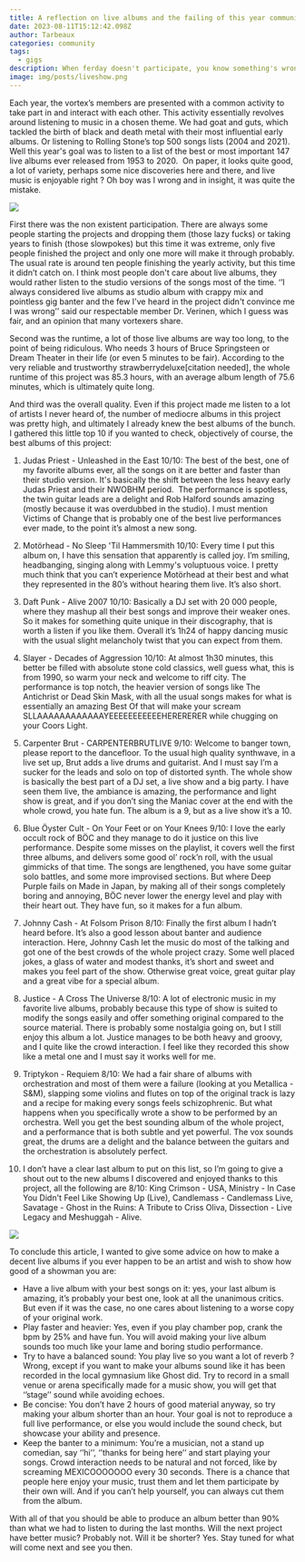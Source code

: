 ```yaml
---
title: A reflection on live albums and the failing of this year community project
date: 2023-08-11T15:12:42.098Z
author: Tarbeaux
categories: community
tags:
  - gigs
description: When ferday doesn't participate, you know something's wrong
image: img/posts/liveshow.png
---
```

<!--StartFragment-->

Each year, the vortex’s members are presented with a common activity to take part in and interact with each other. This activity essentially revolves around listening to music in a chosen theme. We had goat and guts, which tackled the birth of black and death metal with their most influential early albums. Or listening to Rolling Stone’s top 500 songs lists (2004 and 2021). Well this year's goal was to listen to a list of the best or most important 147 live albums ever released from 1953 to 2020.  On paper, it looks quite good, a lot of variety, perhaps some nice discoveries here and there, and live music is enjoyable right ? Oh boy was I wrong and in insight, it was quite the mistake. 

![](https://lh6.googleusercontent.com/uzJDyR3qkQzkipZchtQTcvoOIcR52dAlfN0mizCLH9xatgS0wCqBI6UZsMZ0YvgO4Uwbem7WBlaHbSth60W8ePO6cYEH-3LisOBoo95_Nhhe_P1-qvqIo6fSmCGtVfP8T0yM4m63O9WOrmuOrmVMVnw)

First there was the non existent participation. There are always some people starting the projects and dropping them (those lazy fucks) or taking years to finish (those slowpokes) but this time it was extreme, only five people finished the project and only one more will make it through probably. The usual rate is around ten people finishing the yearly activity, but this time it didn’t catch on. I think most people don't care about live albums, they would rather listen to the studio versions of the songs most of the time. ‘’I always considered live albums as studio album with crappy mix and pointless gig banter and the few I've heard in the project didn't convince me I was wrong’’ said our respectable member Dr. Verinen, which I guess was fair, and an opinion that many vortexers share. 

Second was the runtime, a lot of those live albums are way too long, to the point of being ridiculous. Who needs 3 hours of Bruce Springsteen or Dream Theater in their life (or even 5 minutes to be fair). According to the very reliable and trustworthy strawberrydeluxe\[citation needed], the whole runtime of this project was 85.3 hours, with an average album length of 75.6 minutes, which is ultimately quite long. 

And third was the overall quality. Even if this project made me listen to a lot of artists I never heard of, the number of mediocre albums in this project was pretty high, and ultimately I already knew the best albums of the bunch. I gathered this little top 10 if you wanted to check, objectively of course, the best albums of this project:

<!--StartFragment-->

1. Judas Priest - Unleashed in the East 10/10: The best of the best, one of my favorite albums ever, all the songs on it are better and faster than their studio version. It's basically the shift between the less heavy early Judas Priest and their NWOBHM period.  The performance is spotless, the twin guitar leads are a delight and Rob Halford sounds amazing (mostly because it was overdubbed in the studio). I must mention Victims of Change that is probably one of the best live performances ever made, to the point it’s almost a new song. 


2. Motörhead - No Sleep 'Til Hammersmith 10/10: Every time I put this album on, I have this sensation that apparently is called joy. I’m smiling, headbanging, singing along with Lemmy's voluptuous voice. I pretty much think that you can’t experience Motörhead at their best and what they represented in the 80’s without hearing them live. It’s also short. 


3. Daft Punk - Alive 2007 10/10: Basically a DJ set with 20 000 people, where they mashup all their best songs and improve their weaker ones. So it makes for something quite unique in their discography, that is worth a listen if you like them. Overall it’s 1h24 of happy dancing music with the usual slight melancholy twist that you can expect from them.


4. Slayer - Decades of Aggression 10/10: At almost 1h30 minutes, this better be filled with absolute stone cold classics, well guess what, this is from 1990, so warm your neck and welcome to riff city. The performance is top notch, the heavier version of songs like The Antichrist or Dead Skin Mask, with all the usual songs makes for what is essentially an amazing Best Of that will make your scream SLLAAAAAAAAAAAAYEEEEEEEEEEEHERERERER while chugging on your Coors Light.


5. Carpenter Brut - CARPENTERBRUTLIVE 9/10: Welcome to banger town, please report to the dancefloor. To the usual high quality synthwave, in a live set up, Brut adds a live drums and guitarist. And I must say I’m a sucker for the leads and solo on top of distorted synth. The whole show is basically the best part of a DJ set, a live show and a big party. I have seen them live, the ambiance is amazing, the performance and light show is great, and if you don’t sing the Maniac cover at the end with the whole crowd, you hate fun. The album is a 9, but as a live show it’s a 10.


6. Blue Öyster Cult - On Your Feet or on Your Knees 9/10: I love the early occult rock of BÖC and they manage to do it justice on this live performance. Despite some misses on the playlist, it covers well the first three albums, and delivers some good ol’ rock’n roll, with the usual gimmicks of that time. The songs are lengthened, you have some guitar solo battles, and some more improvised sections. But where Deep Purple fails on Made in Japan, by making all of their songs completely boring and annoying, BÖC never lower the energy level and play with their heart out. They have fun, so it makes for a fun album. 


7. Johnny Cash - At Folsom Prison 8/10: Finally the first album I hadn’t heard before. It’s also a good lesson about banter and audience interaction. Here, Johnny Cash let the music do most of the talking and got one of the best crowds of the whole project crazy. Some well placed jokes, a glass of water and modest thanks, it’s short and sweet and makes you feel part of the show. Otherwise great voice, great guitar play and a great vibe for a special album. 


8. Justice - A Cross The Universe 8/10: A lot of electronic music in my favorite live albums, probably because this type of show is suited to modify the songs easily and offer something original compared to the source material. There is probably some nostalgia going on, but I still enjoy this album a lot. Justice manages to be both heavy and groovy, and I quite like the crowd interaction. I feel like they recorded this show like a metal one and I must say it works well for me. 


9. Triptykon - Requiem 8/10: We had a fair share of albums with orchestration and most of them were a failure (looking at you Metallica - S&M), slapping some violins and flutes on top of the original track is lazy and a recipe for making every songs feels schizophrenic. But what happens when you specifically wrote a show to be performed by an orchestra. Well you get the best sounding album of the whole project, and a performance that is both subtle and yet powerful. The vox sounds great, the drums are a delight and the balance between the guitars and the orchestration is absolutely perfect. 


10. I don’t have a clear last album to put on this list, so I’m going to give a shout out to the new albums I discovered and enjoyed thanks to this project, all the following are 8/10: King Crimson - USA, Ministry - In Case You Didn't Feel Like Showing Up (Live), Candlemass - Candlemass Live, Savatage - Ghost in the Ruins: A Tribute to Criss Oliva, Dissection - Live Legacy and Meshuggah - Alive.



<!--EndFragment-->

![](https://lh6.googleusercontent.com/bpzITfDQjGMJVo4rKvduKWylyvTb6PloKnHQw1vELj7XQjLV40SRRQF8v4H1X65AqTy1Y4zp8eySv_VVQjrdGfv_7nGh-A0I_FW9OL3REeFgWHl96E5tF6gV3RghtjuL34zEXLGLlbR9ZXvMsKU4-Sg)

To conclude this article, I wanted to give some advice on how to make a decent live albums if you ever happen to be an artist and wish to show how good of a showman you are:

* Have a live album with your best songs on it: yes, your last album is amazing, it’s probably your best one, look at all the unanimous critics. But even if it was the case, no one cares about listening to a worse copy of your original work.
* Play faster and heavier: Yes, even if you play chamber pop, crank the bpm by 25% and have fun. You will avoid making your live album sounds too much like your lame and boring studio performance. 
* Try to have a balanced sound: You play live so you want a lot of reverb ? Wrong, except if you want to make your albums sound like it has been recorded in the local gymnasium like Ghost did. Try to record in a small venue or arena specifically made for a music show, you will get that ‘’stage’’ sound while avoiding echoes. 
* Be concise: You don’t have 2 hours of good material anyway, so try making your album shorter than an hour. Your goal is not to reproduce a full live performance, or else you would include the sound check, but showcase your ability and presence.
* Keep the banter to a minimum: You’re a musician, not a stand up comedian, say ‘’hi’’, ‘’thanks for being here’’ and start playing your songs. Crowd interaction needs to be natural and not forced, like by screaming MEXICOOOOOOO every 30 seconds. There is a chance that people here enjoy your music, trust them and let them participate by their own will. And if you can’t help yourself, you can always cut them from the album.

With all of that you should be able to produce an album better than 90% than what we had to listen to during the last months. Will the next project have better music? Probably not. Will it be shorter? Yes. Stay tuned for what will come next and see you then. 

<!--EndFragment-->